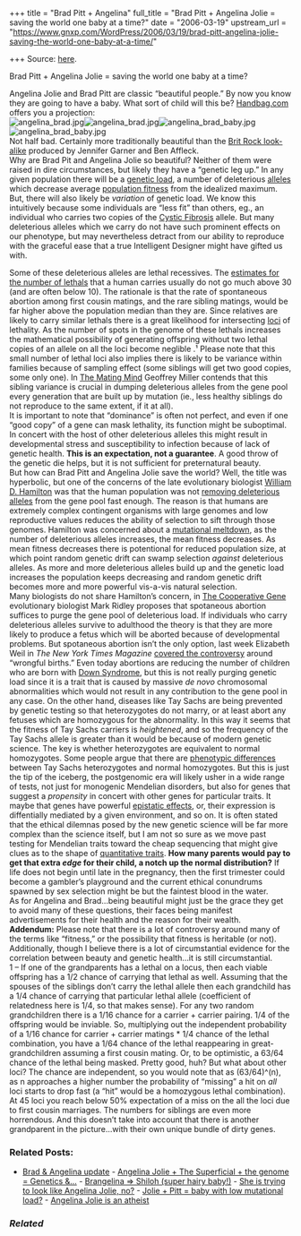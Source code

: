 +++
title = "Brad Pitt + Angelina"
full_title = "Brad Pitt + Angelina Jolie = saving the world one baby at a time?"
date = "2006-03-19"
upstream_url = "https://www.gnxp.com/WordPress/2006/03/19/brad-pitt-angelina-jolie-saving-the-world-one-baby-at-a-time/"

+++
Source: [here](https://www.gnxp.com/WordPress/2006/03/19/brad-pitt-angelina-jolie-saving-the-world-one-baby-at-a-time/).

Brad Pitt + Angelina Jolie = saving the world one baby at a time?

Angelina Jolie and Brad Pitt are classic “beautiful people.” By now you know they are going to have a baby. What sort of child will this be? [Handbag.com](http://www.handbag.com/galleries/gallery/gossip/celebrity_lives/family_offspring/MemberID=2/) offers you a projection:  
![angelina_brad.jpg](https://i0.wp.com/blogs.discovermagazine.com/gnxp/files/2006/03/angelina_brad.jpg?resize=240%2C370)![angelina_brad.jpg](https://i0.wp.com/blogs.discovermagazine.com/gnxp/files/2006/03/angelina_brad.jpg?resize=240%2C370)![angelina_brad_baby.jpg](https://i0.wp.com/blogs.discovermagazine.com/gnxp/files/2006/03/angelina_bradchild.jpg?resize=240%2C370)![angelina_brad_baby.jpg](https://i0.wp.com/blogs.discovermagazine.com/gnxp/files/2006/03/angelina_bradchild.jpg?resize=240%2C370)  
Not half bad. Certainly more traditionally beautiful than the [Brit Rock look-alike](http://www.handbag.com/galleries/gallery/gossip/celebrity_lives/family_offspring/MemberID=8/) produced by Jennifer Garner and Ben Affleck.  
Why are Brad Pit and Angelina Jolie so beautiful? Neither of them were raised in dire circumstances, but likely they have a “genetic leg up.” In any given population there will be a [genetic load](http://www.blackwellpublishing.com/ridley/a-z/Genetic_load.asp), a number of deleterious [alleles](https://en.wikipedia.org/wiki/Allele) which decrease average [population fitness](https://en.wikipedia.org/wiki/Fitness_%28biology%29) from the idealized maximum. But, there will also likely be *variation* of genetic load. We know this intuitively because some individuals are “less fit” than others, eg., an individual who carries two copies of the [Cystic Fibrosis](https://en.wikipedia.org/wiki/Cystic_fibrosis) allele. But many deleterious alleles which we carry do not have such prominent effects on our phenotype, but may nevertheless detract from our ability to reproduce with the graceful ease that a true Intelligent Designer might have gifted us with.

  
Some of these deleterious alleles are lethal recessives. The [estimates for the number of lethals](http://hmg.oxfordjournals.org/cgi/content/full/10/6/591) that a human carries usually do not go much above 30 (and are often below 10). The rationale is that the rate of spontaneous abortion among first cousin matings, and the rare sibling matings, would be far higher above the population median than they are. Since relatives are likely to carry similar lethals there is a great likelihood for intersecting [loci](https://en.wikipedia.org/wiki/Locus) of lethality. As the number of spots in the genome of these lethals increases the mathematical possibility of generating offspring without two lethal copies of an allele on all the loci become neglible .¹ Please note that this small number of lethal loci also implies there is likely to be variance within families because of sampling effect (some siblings will get two good copies, some only one). In [The Mating Mind](https://www.amazon.com/exec/obidos/ASIN/038549517X/geneexpressio-20/) Geoffrey Miller contends that this sibling variance is crucial in dumping deleterious alleles from the gene pool every generation that are built up by mutation (ie., less healthy siblings do not reproduce to the same extent, if it at all).  
It is important to note that “dominance” is often not perfect, and even if one “good copy” of a gene can mask lethality, its function might be suboptimal. In concert with the host of other deleterious alleles this might result in developmental stress and susceptibility to infection because of lack of genetic health. **This is an expectation, not a guarantee**. A good throw of the genetic die helps, but it is not sufficient for preternatural beauty.  
But how can Brad Pitt and Angelina Jolie save the world? Well, the title was hyperbolic, but one of the concerns of the late evolutionary biologist [William D. Hamilton](https://en.wikipedia.org/wiki/W.D._Hamilton) was that the human population was not [removing deleterious alleles](https://en.wikipedia.org/wiki/Mutation-selection_balance) from the gene pool fast enough. The reason is that humans are extremely complex contingent organisms with large genomes and low reproductive values reduces the ability of selection to sift through those genomes. Hamilton was concerned about a [mutational meltdown](http://www.csi.uoregon.edu/projects/mm/), as the number of deleterious alleles increases, the mean fitness decreases. As mean fitness decreases there is potentional for reduced population size, at which point random genetic drift can swamp selection *against* deleterious alleles. As more and more deleterious alleles build up and the genetic load increases the population keeps decreasing and random genetic drift becomes more and more powerful vis-a-vis natural selection.  
Many biologists do not share Hamilton’s concern, in [The Cooperative Gene](https://www.amazon.com/exec/obidos/ASIN/0743201612/geneexpressio-20/) evolutionary biologist Mark Ridley proposes that spotaneous abortion suffices to purge the gene pool of deleterious load. If individuals who carry deleterious alleles survive to adulthood the theory is that they are more likely to produce a fetus which will be aborted because of developmental problems. But spotaneous abortion isn’t the only option, last week Elizabeth Weil in *The New York Times Magazine* [covered the controversy](http://www.nytimes.com/2006/03/12/magazine/312wrongful.1.html?ex=1142917200&en=c5f4098b569342d0&ei=5070) around “wrongful births.” Even today abortions are reducing the number of children who are born with [Down Syndrome](https://en.wikipedia.org/wiki/Down_syndrome), but this is not really purging genetic load since it is a trait that is caused by massive *de novo* chromosomal abnormalities which would not result in any contribution to the gene pool in any case. On the other hand, diseases like Tay Sachs are being prevented by genetic testing so that heterozygotes do not marry, or at least abort any fetuses which are homozygous for the abnormality. In this way it seems that the fitness of Tay Sachs carriers is *heightened*, and so the frequency of the Tay Sachs allele is greater than it would be because of modern genetic science. The key is whether heterozygotes are equivalent to normal homozygotes. Some people argue that there are [phenotypic differences](https://www.gnxp.com/MT2/archives/004052.html) between Tay Sachs heterozygotes and normal homozygotes. But this is just the tip of the iceberg, the postgenomic era will likely usher in a wide range of tests, not just for monogenic Mendelian disorders, but also for genes that suggest a *propensity* in concert with other genes for particular traits. It maybe that genes have powerful [epistatic effects](http://dictionary.reference.com/search?q=epistatic), or, their expression is diffentially mediated by a given environment, and so on. It is often stated that the ethical dilemnas posed by the new genetic science will be far more complex than the science itself, but I am not so sure as we move past testing for Mendelian traits toward the cheap sequencing that might give clues as to the shape of [quantitative traits](https://en.wikipedia.org/wiki/Quantitative_genetics). **How many parents would pay to get that extra *edge* for their child, a notch up the normal distribution?** If life does not begin until late in the pregnancy, then the first trimester could become a gambler’s playground and the current ethical conundrums spawned by sex selection might be but the faintest blood in the water.  
As for Angelina and Brad…being beautiful might just be the grace they get to avoid many of these questions, their faces being manifest advertisements for their health and the reason for their wealth.  
**Addendum:** Please note that there is a lot of controversy around many of the terms like “fitness,” or the possibility that fitness is heritable (or not). Additionally, though I believe there is a lot of circumstantial evidence for the correlation between beauty and genetic health…it is still circumstantial.  
1 – If one of the grandparents has a lethal on a locus, then each viable offspring has a 1/2 chance of carrying that lethal as well. Assuming that the spouses of the siblings don’t carry the lethal allele then each grandchild has a 1/4 chance of carrying that particular lethal allele (coefficient of relatedness here is 1/4, so that makes sense). For any two random grandchildren there is a 1/16 chance for a carrier + carrier pairing. 1/4 of the offspring would be inviable. So, multiplying out the independent probability of a 1/16 chance for carrier + carrier matings \* 1/4 chance of the lethal combination, you have a 1/64 chance of the lethal reappearing in great-grandchildren assuming a first cousin mating. Or, to be optimistic, a 63/64 chance of the lethal being masked. Pretty good, huh? But what about other loci? The chance are independent, so you would note that as (63/64)^(n), as n approaches a higher number the probability of “missing” a hit on *all* loci starts to drop fast (a “hit” would be a homozygous lethal combination). At 45 loci you reach below 50% expectation of a miss on the all the loci due to first cousin marriages. The numbers for siblings are even more horrendous. And this doesn’t take into account that there is another grandparent in the picture…with their own unique bundle of dirty genes.

### Related Posts:

- [Brad & Angelina
  update](https://www.gnxp.com/WordPress/2006/03/20/brad-angelina-update/) - [Angelina Jolie + The Superficial + the genome = Genetics
  &…](https://www.gnxp.com/WordPress/2006/06/07/angelina-jolie-the-superficial-the-genome-genetics-health/) - [Brangelina =\> Shiloh (super hairy
  baby!)](https://www.gnxp.com/WordPress/2006/06/09/brangelina-shiloh-super-hairy-baby/) - [She is trying to look like Angelina Jolie,
  no?](https://www.gnxp.com/WordPress/2006/07/04/she-is-trying-to-look-like-angelina-jolie-no/) - [Jolie + Pitt = baby with low mutational
  load?](https://www.gnxp.com/WordPress/2006/05/21/jolie-pitt-baby-with-low-mutational-load/) - [Angelina Jolie is an
  atheist](https://www.gnxp.com/WordPress/2006/03/23/angelina-jolie-is-an-atheist/)

### *Related*

[](https://www.addtoany.com/add_to/facebook?linkurl=https%3A%2F%2Fwww.gnxp.com%2FWordPress%2F2006%2F03%2F19%2Fbrad-pitt-angelina-jolie-saving-the-world-one-baby-at-a-time%2F&linkname=Brad%20Pitt%20%2B%20Angelina%20Jolie%20%3D%20saving%20the%20world%20one%20baby%20at%20a%20time%3F "Facebook")[](https://www.addtoany.com/add_to/twitter?linkurl=https%3A%2F%2Fwww.gnxp.com%2FWordPress%2F2006%2F03%2F19%2Fbrad-pitt-angelina-jolie-saving-the-world-one-baby-at-a-time%2F&linkname=Brad%20Pitt%20%2B%20Angelina%20Jolie%20%3D%20saving%20the%20world%20one%20baby%20at%20a%20time%3F "Twitter")[](https://www.addtoany.com/add_to/email?linkurl=https%3A%2F%2Fwww.gnxp.com%2FWordPress%2F2006%2F03%2F19%2Fbrad-pitt-angelina-jolie-saving-the-world-one-baby-at-a-time%2F&linkname=Brad%20Pitt%20%2B%20Angelina%20Jolie%20%3D%20saving%20the%20world%20one%20baby%20at%20a%20time%3F "Email")[](https://www.addtoany.com/share)
